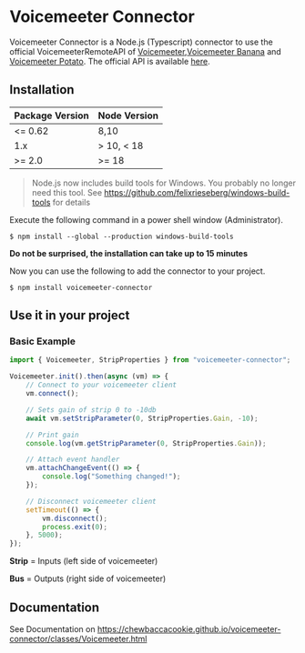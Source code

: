 # Voicemeeter Connector

Voicemeeter Connector is a Node.js (Typescript) connector to use the official VoicemeeterRemoteAPI of [Voicemeeter](https://www.vb-audio.com/Voicemeeter/index.htm),[Voicemeeter Banana](https://www.vb-audio.com/Voicemeeter/banana.htm) and [Voicemeeter Potato](https://www.vb-audio.com/Voicemeeter/potato.htm). The official API is available [here](https://download.vb-audio.com/Download_CABLE/VoicemeeterRemoteAPI.pdf).

## Installation

| Package Version | Node Version |
| --------------- | ------------ |
| <= 0.62         | 8,10         |
| 1.x             | > 10, < 18   |
| >= 2.0          | >= 18         |

> Node.js now includes build tools for Windows. You probably no longer need this tool. See https://github.com/felixrieseberg/windows-build-tools for details

Execute the following command in a power shell window (Administrator).

`$ npm install --global --production windows-build-tools`

**Do not be surprised, the installation can take up to 15 minutes**

Now you can use the following to add the connector to your project.

`$ npm install voicemeeter-connector`

## Use it in your project

### Basic Example

```typescript
import { Voicemeeter, StripProperties } from "voicemeeter-connector";

Voicemeeter.init().then(async (vm) => {
	// Connect to your voicemeeter client
	vm.connect();

	// Sets gain of strip 0 to -10db
	await vm.setStripParameter(0, StripProperties.Gain, -10);

	// Print gain
	console.log(vm.getStripParameter(0, StripProperties.Gain));

	// Attach event handler
	vm.attachChangeEvent(() => {
		console.log("Something changed!");
	});

	// Disconnect voicemeeter client
	setTimeout(() => {
		vm.disconnect();
		process.exit(0);
	}, 5000);
});
```

**Strip** = Inputs (left side of voicemeeter)

**Bus** = Outputs (right side of voicemeeter)

## Documentation

See Documentation on https://chewbaccacookie.github.io/voicemeeter-connector/classes/Voicemeeter.html
